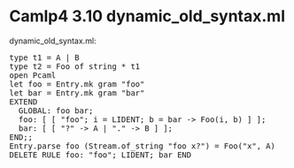 <head>
<title>Camlp4 3.10/dynamic_old_syntax.ml</title>
</head>
<body>

<h1>Camlp4 3.10 dynamic_old_syntax.ml</h1>

<p>dynamic_old_syntax.ml:</p>
<pre ml:content="ocaml noeval">
type t1 = A | B
type t2 = Foo of string * t1
open Pcaml
let foo = Entry.mk gram &quot;foo&quot;
let bar = Entry.mk gram &quot;bar&quot;
EXTEND
  GLOBAL: foo bar;
  foo: [ [ &quot;foo&quot;; i = LIDENT; b = bar -&gt; Foo(i, b) ] ];
  bar: [ [ &quot;?&quot; -&gt; A | &quot;.&quot; -&gt; B ] ];
END;;
Entry.parse foo (Stream.of_string &quot;foo x?&quot;) = Foo(&quot;x&quot;, A)
DELETE_RULE foo: &quot;foo&quot;; LIDENT; bar END
</pre>
